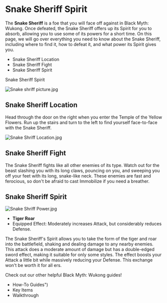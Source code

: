 # Snake Sheriff Spirit

The **Snake Sheriff** is a foe that you will face off against in Black Myth: Wukong. Once defeated, the Snake Sheriff offers up its Spirit for you to absorb, allowing you to use some of its powers for a short time. On this page, we will go over everything you need to know about the Snake Sheriff, including where to find it, how to defeat it, and what power its Spirit gives you. 

  * Snake Sheriff Location
  * Snake Sheriff Fight
  * Snake Sheriff Spirit

Snake Sheriff Spirit

![Snake shriff picture.jpg](https://oyster.ignimgs.com/mediawiki/apis.ign.com/black-myth-wukong/4/43/Snake_shriff_picture.jpg)

## Snake Sheriff Location

Head through the door on the right when you enter the Temple of the Yellow Flowers. Run up the stairs and turn to the left to find yourself face-to-face with the Snake Sheriff. 

![Snake Shriff Location.jpg](https://oyster.ignimgs.com/mediawiki/apis.ign.com/black-myth-wukong/f/f3/Snake_Shriff_Location.jpg)

## Snake Sheriff Fight

The Snake Sheriff fights like all other enemies of its type. Watch out for the beast slashing you with its long claws, pouncing on you, and sweeping you off your feet with its long, snake-like neck. These enemies are fast and ferocious, so don't be afraid to cast Immobilize if you need a breather. 

## Snake Sheriff Spirit

![Snake Shriff Power.jpg](https://oyster.ignimgs.com/mediawiki/apis.ign.com/black-myth-wukong/6/66/Snake_Shriff_Power.jpg)

  * **Tiger Roar**
  * Equipped Effect: Moderately increases Attack, but considerably reduces Defense. 

The Snake Sheriff's Spirit allows you to take the form of the tiger and roar into the battlefield, shaking and dealing damage to any nearby enemies. This attack does a moderate amount of damage but has a double-edged sword effect, making it suitable for only some styles. The effect boosts your Attack a little bit while massively reducing your Defense. This exchange won't be worth it for all ers. 

Check out our other helpful Black Myth: Wukong guides! 

  * How-To Guides")
  * Key Items
  * Walkthrough